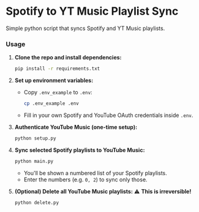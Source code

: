 # Spotify to YT Music Playlist Sync
Simple python script that syncs Spotify and YT Music playlists. 

### Usage

1. **Clone the repo and install dependencies:**
   ```bash
   pip install -r requirements.txt
   ```

2. **Set up environment variables:**
   - Copy `.env_example` to `.env`:
     ```bash
     cp .env_example .env
     ```
   - Fill in your own Spotify and YouTube OAuth credentials inside `.env`.

3. **Authenticate YouTube Music (one-time setup):**
   ```bash
   python setup.py
   ```

4. **Sync selected Spotify playlists to YouTube Music:**
   ```bash
   python main.py
   ```
   - You'll be shown a numbered list of your Spotify playlists.
   - Enter the numbers (e.g. `0, 2`) to sync only those.

5. **(Optional) Delete all YouTube Music playlists:**
   ⚠️ **This is irreversible!**
   ```bash
   python delete.py
   ```
